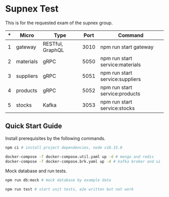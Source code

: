 # Supnex Test

This is for the requested exam of the supnex group.

| \*  | Micro     | Type             | Port | Command                         |
| --- | --------- | ---------------- | ---- | ------------------------------- |
| 1   | gateway   | RESTful, GraphQL | 3010 | npm run start gateway           |
| 2   | materials | gRPC             | 5050 | npm run start service:materials |
| 3   | suppliers | gRPC             | 5051 | npm run start service:suppliers |
| 4   | products  | gRPC             | 5052 | npm run start service:products  |
| 5   | stocks    | Kafka            | 3053 | npm run start service:stocks    |

## Quick Start Guide

Install prerequisites by the following commands.

```sh
npm ci # install project dependencies, node v18.15.0

docker-compose -f docker-compose.util.yaml up -d # mongo and redis
docker-compose -f docker-compose.brk.yaml up -d # kafka broker and ui
```

Mock database and run tests.

```sh
npm run db:mock # mock database by example data

npm run test # start unit tests, e2e written but not work
```
